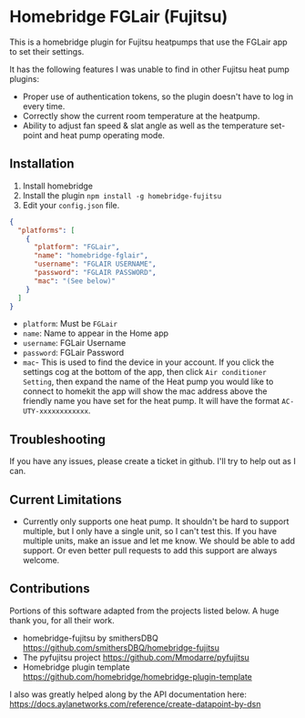 # Homebridge FGLair (Fujitsu)

This is a homebridge plugin for Fujitsu heatpumps that use the FGLair app to set their settings.

It has the following features I was unable to find in other Fujitsu heat pump plugins:

- Proper use of authentication tokens, so the plugin doesn't have to log in every time.
- Correctly show the current room temperature at the heatpump.
- Ability to adjust fan speed & slat angle as well as the temperature set-point and heat pump operating mode.

## Installation

1. Install homebridge
2. Install the plugin `npm install -g homebridge-fujitsu`
3. Edit your `config.json` file.

```json
{
  "platforms": [
    {
      "platform": "FGLair",
      "name": "homebridge-fglair",
      "username": "FGLAIR USERNAME",
      "password": "FGLAIR PASSWORD",
      "mac": "(See below)"
    }
  ]
}
```

- `platform`: Must be `FGLair`
- `name`: Name to appear in the Home app
- `username`: FGLair Username
- `password`: FGLair Password
- `mac`- This is used to find the device in your account. If you click the settings cog at the bottom of the app,
    then click `Air conditioner Setting`, then expand the name of the Heat pump you would like to connect to homekit
    the app will show the mac address above the friendly name you have set for the heat pump. It will have the format
    `AC-UTY-xxxxxxxxxxxx`.

## Troubleshooting
If you have any issues, please create a ticket in github. I'll try to help out as I can.

## Current Limitations
- Currently only supports one heat pump. It shouldn't be hard to support multiple, but I only have a single
    unit, so I can't test this. If you have multiple units, make an issue and let me know. We should be able to
    add support. Or even better pull requests to add this support are always welcome.

## Contributions
Portions of this software adapted from the projects listed below.  A huge thank you, for all their work.

- homebridge-fujitsu by smithersDBQ https://github.com/smithersDBQ/homebridge-fujitsu
- The pyfujitsu project https://github.com/Mmodarre/pyfujitsu
- Homebridge plugin template https://github.com/homebridge/homebridge-plugin-template

I also was greatly helped along by the API documentation here:
https://docs.aylanetworks.com/reference/create-datapoint-by-dsn